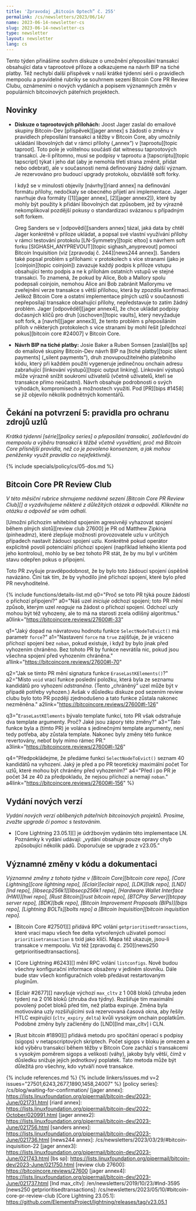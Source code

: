 ```yaml
---
title: 'Zpravodaj „Bitcoin Optech” č. 255'
permalink: /cs/newsletters/2023/06/14/
name: 2023-06-14-newsletter-cs
slug: 2023-06-14-newsletter-cs
type: newsletter
layout: newsletter
lang: cs
---
```

Tento týden přinášíme souhrn diskuze o umožnění přeposílání transakcí
obsahující data v taprootové příloze a odkazujeme na návrh BIP na
tiché platby. Též nechybí další příspěvek v naší krátké týdenní sérii
o pravidlech mempoolu a pravidelné rubriky se souhrnem sezení Bitcoin
Core PR Review Clubu, oznámeními o nových vydáních a popisem významných
změn v populárních bitcoinových páteřních projektech.

## Novinky

- **Diskuze o taprootových přílohách:** Joost Jager zaslal do emailové
  skupiny Bitcoin-Dev [příspěvek][jager annex] s žádostí o změnu v
  pravidlech přeposílání transakcí a těžby v Bitcoin Core, aby umožnily
  ukládání libovolných dat v rámci přílohy („annex”) v [taprootu][topic
  taproot]. Toto pole je volitelnou součástí dat witnessu taprootových
  transakcí. Je-li přítomno, musí se podpisy v taprootu a [tapscriptu][topic
  tapscript] týkat i jeho dat (aby je nemohla třetí strana změnit,
  přidat nebo odebrat), ale v současnosti nemá definovaný žádný další
  význam. Je rezervováno pro budoucí upgrady protokolu, obzvláště
  soft forky.

  I když se v minulosti objevily [návrhy][riard annex] na definování
  formátu přílohy, nedočkaly se obecného přijetí ani implementace. Jager
  navrhuje dva formáty ([1][jager annex], [2][jager annex2]), které
  by mohly být použity k přidání libovolných dat způsobem, jež by
  výrazně nekomplikoval pozdější pokusy o standardizaci svázanou
  s případným soft forkem.

  Greg Sanders se v [odpovědi][sanders annex] tázal, jaká data by chtěl
  Jager konkrétně v příloze ukládat, a popsal své vlastní využívání
  přílohy v rámci testování protokolu [LN-Symmetry][topic eltoo]
  s návrhem soft forku [SIGHASH_ANYPREVOUT][topic sighash_anyprevout]
  pomocí Bitcoin Inquisition (viz [zpravodaj č. 244][news244 annex]).
  Sanders také popsal problém s přílohami: v protokolech s více stranami
  (jako je [coinjoin][topic coinjoin]) zavazuje každý podpis k příloze
  vstupu obsahující tento podpis a ne k přílohám ostatních vstupů ve stejné
  transakci. To znamená, že pokud by Alice, Bob a Mallory spolu podepsali
  coinjoin, nemohou Alice ani Bob zabránit Mallorymu ve zveřejnění verze
  transakce s větší přílohou, která by zpozdila konfirmaci. Jelikož Bitcoin
  Core a ostatní implementace plných uzlů v současnosti nepřeposílají
  transakce obsahující přílohy, nepředstavuje to zatím žádný problém.
  Jager [odpověděl][jager annex4], že chce ukládat podpisy dočasných
  klíčů pro druh [úschoven][topic vaults], který nevyžaduje soft fork,
  a [navrhl][jager annex3], že tento problém s přeposíláním příloh
  v některých protokolech s více stranami by mohl řešit [předchozí pokus][bitcoin
  core #24007] v Bitcoin Core.

- **Návrh BIP na tiché platby:** Josie Baker a Ruben Somsen [zaslali][bs sp]
  do emailové skupiny Bitcoin-Dev návrh BIP na [tiché platby][topic silent
  payments] („silent payments”), druh znovupoužitelného platebního kódu,
  který při každém použití vygeneruje jedinečnou onchain adresu zabraňující
  [linkování výstupů][topic output linking]. Linkování výstupů může výrazně
  snížit soukromí uživatelů (včetně uživatelů, kteří se transakce přímo
  neúčastní). Návrh obsahuje podrobnosti o svých výhodách, kompromisech
  a možnostech využití. Pod [PR][bips #1458] se již objevilo několik
  podnětných komentářů.

## Čekání na potvrzení 5: pravidla pro ochranu zdrojů uzlů

_Krátká týdenní [série][policy series] o přeposílání transakcí, začleňování do mempoolu a výběru
transakcí k těžbě včetně vysvětlení, proč má Bitcoin Core přísnější pravidla,
než co je povoleno konsenzem, a jak mohou peněženky využít pravidla co nejefektivněji._

{% include specials/policy/cs/05-dos.md %}

## Bitcoin Core PR Review Club

*V této měsíční rubrice shrnujeme nedávné sezení [Bitcoin Core PR Review Club][] a
vyzdvihujeme některé z důležitých otázek a odpovědí. Klikněte na otázku a odpověď se vám odhalí.*

[Umožni příchozím whitebind spojením agresivněji vyhazovat spojení
během plných slotů][review club 27600] je PR od Matthew Zipkina (pinheadmz),
které zlepšuje možnosti provozovatele uzlu v určitých případech nastavit
žádoucí spojení uzlu. Konkrétně pokud operátor explicitně povolí potenciální
příchozí spojení (například lehkého klienta pod jeho kontrolou), mohlo by se
bez tohoto PR stát, že by mu byl v určitém stavu odepřen pokus o připojení.

Toto PR zvyšuje pravděpodobnost, že by bylo toto žádoucí spojení úspěšně navázáno.
Činí tak tím, že by vyhodilo jiné příchozí spojení, které bylo před PR nevyhoditelné.

{% include functions/details-list.md
  q0="Proč se toto PR týká pouze žádostí o příchozí připojení?"
  a0="Náš uzel _iniciuje_ odchozí spojení; toto PR mění způsob, kterým
      uzel _reaguje_ na žádost o příchozí spojení. Odchozí uzly mohou
      být též vyhozeny, ale to má na starosti zcela odlišný algoritmus."
  a0link="https://bitcoincore.reviews/27600#l-33"

  q1="Jaký dopad na návratovou hodnotu funkce  `SelectNodeToEvict()` má
      parametr `force`?"
  a1="Nastavení `force` na `true` zajišťuje, že je vráceno příchozí spojení
      bez `noban`, pokud existuje, i když by bylo jinak před vyhozením chráněno.
      Bez tohoto PR by funkce nevrátila nic, pokud jsou všechna spojení před
      vyhozením chráněna."
  a1link="https://bitcoincore.reviews/27600#l-70"

  q2="Jak se tímto PR mění signatura funkce `EraseLastKElements()`?"
  a2="Místo `void` vrací funkce poslední položku, která byla ze seznamu
      kandidátů pro vyhození _odstraněna_. (Tento „chráněný” uzel
      může být v případě potřeby vyhozen.) Avšak v důsledku diskuze
      pod sezením review clubu bylo toto PR později zjednodušeno a tato
      funkce zůstala nakonec nezměněna."
  a2link="https://bitcoincore.reviews/27600#l-126"

  q3="`EraseLastKElements` bývalo template funkcí, toto PR však odstraňuje dva
      template argumenty. Proč? Jaké jsou zápory této změny?"
  a3="Tato funkce byla a (tímto PR) je volána s jedinečnými template argumenty,
      není tedy potřeba, aby zůstala template. Nakonec byly změny této funkce
      revertovány, neboť byly mimo rámec PR."
  a3link="https://bitcoincore.reviews/27600#l-126"

  q4="Předpokládejme, že předáme funkci `SelectNodeToEvict()` seznam 40 kandidátů
      na vyhození. Jaký je před a po PR teoretický maximální počet Tor uzlů, které
      mohou být chráněny před vyhozením?"
  a4="Před i po PR je počet 34 ze 40 za předpokladu, že nejsou příchozí a nemají
      `noban`."
  a4link="https://bitcoincore.reviews/27600#l-156"
%}

## Vydání nových verzí

*Vydání nových verzí oblíbených páteřních bitcoinových projektů. Prosíme,
zvažte upgrade či pomoc s testováním.*

- [Core Lightning 23.05.1][] je údržbovým vydáním této implementace LN.
  Poznámky k vydání udávají: „vydání obsahuje pouze opravy chyb způsobující
  několik pádů. Doporučuje se upgrade z v23.05.”

## Významné změny v kódu a dokumentaci

*Významné změny z tohoto týdne v [Bitcoin Core][bitcoin core repo], [Core
Lightning][core lightning repo], [Eclair][eclair repo], [LDK][ldk repo],
[LND][lnd repo], [libsecp256k1][libsecp256k1 repo], [Hardware Wallet
Interface (HWI)][hwi repo], [Rust Bitcoin][rust bitcoin repo], [BTCPay
Server][btcpay server repo], [BDK][bdk repo], [Bitcoin Improvement
Proposals (BIPs)][bips repo], [Lightning BOLTs][bolts repo] a
[Bitcoin Inquisition][bitcoin inquisition repo].*

- [Bitcoin Core #27501][] přidává RPC volání `getprioritisedtransactions`,
  které vrací mapu všech fee delta vytvořených uživateli pomocí
  `prioritisetransaction` s txid jako klíči. Mapa též ukazuje, jsou-li
  transakce v mempoolu. Viz též [zpravodaj č. 250][news250 getprioritisedtransactions].

- [Core Lightning #6243][] mění RPC volání `listconfigs`. Nově budou všechny
  konfigurační informace obsaženy v jediném slovníku. Dále bude stav všech
  konfiguračních voleb předávat restartovaným pluginům.

- [Eclair #2677][] navyšuje výchozí `max_cltv` z 1 008 bloků (zhruba jeden
  týden) na 2 016 bloků (zhruba dva týdny). Rozšiřuje tím maximální povolený
  počet bloků před tím, než platba expiruje. Změna byla motivována uzly
  rozšiřujícími svá rezervovaná časová okna, aby řešily HTLC expirující
  (`cltv_expiry_delta`) kvůli vysokým onchain poplatkům. Podobné
  změny byly začleněny do [LND][lnd max_cltv] i CLN.

- [Rust bitcoin #1890][] přidává metodu pro spočítání operací s podpisy (sigops)
  v netapscriptových skriptech. Počet sigops v bloku je omezen a kód výběru
  transakcí během těžby v Bitcoin Core zachází s transakcemi s vysokým poměrem
  sigops a velikosti (váhy), jakoby byly větší, čímž v důsledku snižuje jejich
  jednotkový poplatek. Tato metoda může být důležitá pro všechny, kdo
  vytváří nové transakce.

{% include references.md %}
{% include linkers/issues.md v=2 issues="27501,6243,2677,1890,1458,24007" %}
[policy series]: /cs/blog/waiting-for-confirmation/
[jager annex]: https://lists.linuxfoundation.org/pipermail/bitcoin-dev/2023-June/021731.html
[riard annex]: https://lists.linuxfoundation.org/pipermail/bitcoin-dev/2022-October/020991.html
[jager annex2]: https://lists.linuxfoundation.org/pipermail/bitcoin-dev/2023-June/021756.html
[sanders annex]: https://lists.linuxfoundation.org/pipermail/bitcoin-dev/2023-June/021736.html
[news244 annex]: /cs/newsletters/2023/03/29/#bitcoin-inquisition-22
[jager annex3]: https://lists.linuxfoundation.org/pipermail/bitcoin-dev/2023-June/021743.html
[bs sp]: https://lists.linuxfoundation.org/pipermail/bitcoin-dev/2023-June/021750.html
[review club 27600]: https://bitcoincore.reviews/27600
[jager annex4]: https://lists.linuxfoundation.org/pipermail/bitcoin-dev/2023-June/021737.html
[lnd max_cltv]: /en/newsletters/2019/10/23/#lnd-3595
[news250 getprioritisedtransactions]: /cs/newsletters/2023/05/10/#bitcoin-core-pr-review-club
[Core Lightning 23.05.1]: https://github.com/ElementsProject/lightning/releases/tag/v23.05.1
